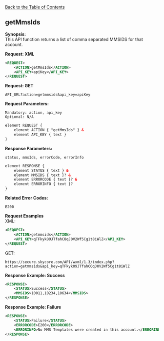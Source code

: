 [Back to the Table of Contents](/1.3/README.md)

## getMmsIds

__Synopsis:__  
This API function returns a list of comma separated MMSIDS for that account.

__Request: XML__
```xml
<REQUEST>
    <ACTION>getMmsIds</ACTION>
    <API_KEY>apiKey</API_KEY>
</REQUEST>
```
__Request: GET__  

    API_URL?action=getmmsids&api_key=apiKey
    
__Request Parameters:__

    Mandatory: action, api_key
    Optional: N/A

```xml
element REQUEST {
    element ACTION { "getMmsIds" } &
    element API_KEY { text }
}
```

__Response Parameters:__

    status, mmsIds, errorCode, errorInfo

```xml
element RESPONSE {
    element STATUS { text } &
    element MMSIDS { text }? &
    element ERRORCODE { text }? &
    element ERRORINFO { text }?
}
```

__Related Error Codes:__

    E200

__Request Examples__  
XML:
```xml
<REQUEST>
    <ACTION>getmmsids</ACTION>
    <API_KEY>qTFkykO9JTfahCOqJ0V2Wf5Cg1t8iWlZ</API_KEY>    
</REQUEST>
```

GET:

    https://secure.skycore.com/API/wxml/1.3/index.php?action=getmmsids&api_key=qTFkykO9JTfahCOqJ0V2Wf5Cg1t8iWlZ

__Response Example: Success__
```xml
<RESPONSE>
    <STATUS>Success</STATUS>
    <MMSIDS>10011,10234,10634</MMSIDS>
</RESPONSE>
```

__Response Example: Failure__
```xml
<RESPONSE>
    <STATUS>Failure</STATUS>
    <ERRORCODE>E200</ERRORCODE>
    <ERRORINFO>No MMS Templates were created in this account.</ERRORINFO>
</RESPONSE>
```